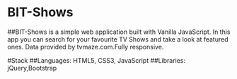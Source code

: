 # BIT-Shows
##BIT-Shows is a  simple web application built with Vanilla JavaScript.
In this app you can search for your favourite TV Shows and take a look at featured ones.
Data provided by tvmaze.com.Fully responsive.

#Stack
##Languages: HTML5, CSS3, JavaScript
##Libraries: jQuery,Bootstrap

